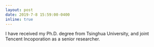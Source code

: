 ```yaml
---
layout: post
date: 2019-7-8 15:59:00-0400
inline: true
---
```


I have received my Ph.D. degree from Tsinghua University, and joint Tencent Incoporation as a senior researcher.
